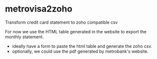# metrovisa2zoho
Transform credit card statement to zoho compatible csv

For now we use the HTML table generated in the website to export the monthly statement.
- ideally have a form to paste the html table and generate the zoho csv.
- optionally, we could use the pdf generated by metrobank's website.

